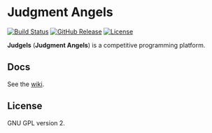 # Judgment Angels

[![Build Status](https://img.shields.io/travis/ia-toki/judgels/master.svg)](https://travis-ci.org/ia-toki/judgels)
[![GitHub Release](https://img.shields.io/github/tag/ia-toki/judgels.svg)](https://github.com/ia-toki/judgels/releases)
[![License](https://img.shields.io/github/license/ia-toki/judgels.svg)](https://github.com/ia-toki/judgels/blob/master/LICENSE.txt)

**Judgels** (**Judgment Angels**) is a competitive programming platform.

## Docs

See the [wiki](https://github.com/ia-toki/judgels/wiki).

## License

GNU GPL version 2.
